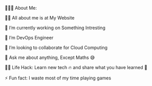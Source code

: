 👨🏻‍💻 About Me:

🙋‍♂️ All about me is at My Website

🔭 I’m currently working on Something Intresting

🌱 I’m DevOps Engineer 

👯 I’m looking to collaborate for Cloud Computing 

💬 Ask me about anything, Except Maths 😅

👨‍💻 Life Hack: Learn new tech 🔥 and share what you have learned 🎉

⚡ Fun fact: I waste most of my time playing games

<!---
Sandeepan07/Sandeepan07 is a ✨ special ✨ repository because its `README.md` (this file) appears on your GitHub profile.
You can click the Preview link to take a look at your changes.
--->
